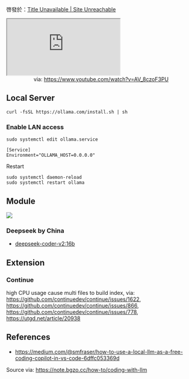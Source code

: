 啓發於：[Title Unavailable \| Site Unreachable](https://linux.do/t/topic/126077/7)

<iframe src="https://www.youtube.com/embed/AV_8czoF3PU" allow="accelerometer; autoplay; clipboard-write; encrypted-media; gyroscope; picture-in-picture; web-share" referrerpolicy="strict-origin-when-cross-origin" allowfullscreen></iframe>
<center>via: <a href='https://www.youtube.com/watch?v=AV_8czoF3PU' target='_blank' class='external-link'>https://www.youtube.com/watch?v=AV_8czoF3PU</a></center>

## Local Server

```shell
curl -fsSL https://ollama.com/install.sh | sh
```

### Enable LAN access

```shell
sudo systemctl edit ollama.service
```

```shell
[Service]
Environment="OLLAMA_HOST=0.0.0.0"
```

Restart

```shell
sudo systemctl daemon-reload
sudo systemctl restart ollama
```

## Module

![](https://x.com/yihong0618/status/1872635893657604391)

### Deepseek by China
- [deepseek-coder-v2:16b](https://ollama.com/library/deepseek-coder-v2:16b)

## Extension

### Continue

high CPU usage cause multi files to build index, via: https://github.com/continuedev/continue/issues/1622, https://github.com/continuedev/continue/issues/866, https://github.com/continuedev/continue/issues/778, https://utgd.net/article/20938

## References

- https://medium.com/@smfraser/how-to-use-a-local-llm-as-a-free-coding-copilot-in-vs-code-6dffc053369d

Source via: https://note.bgzo.cc/how-to/coding-with-llm